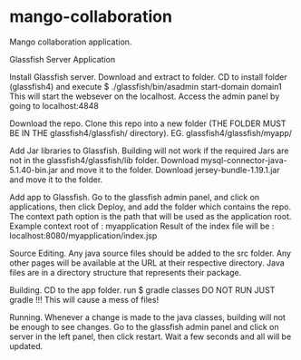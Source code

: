 # mango-collaboration
Mango collaboration application.

Glassfish Server Application

Install Glassfish server.
  Download and extract to folder.
  CD to install folder (glassfish4) and execute $ ./glassfish/bin/asadmin start-domain domain1
  This will start the websever on the localhost.
  Access the admin panel by going to localhost:4848
  
Download the repo.
  Clone this repo into a new folder (THE FOLDER MUST BE IN THE glassfish4/glassfish/ directory). EG. glassfish4/glassfish/myapp/
  
Add Jar libraries to Glassfish.
  Building will not work if the required Jars are not in the glassfish4/glassfish/lib folder.
  Download mysql-connector-java-5.1.40-bin.jar and move it to the folder.
  Download jersey-bundle-1.19.1.jar and move it to the folder.
  
Add app to Glassfish.
  Go to the glassfish admin panel, and click on applications, then click Deploy, and add the folder which contains the repo.
  The context path option is the path that will be used as the application root.
    Example context root of : myapplication
    Result of the index file will be : localhost:8080/myapplication/index.jsp
    
Source Editing.
  Any java source files should be added to the src folder. Any other pages will be available at the URL at their respective directory.
  Java files are in a directory structure that represents their package.

Building.
  CD to the app folder.
  run $ gradle classes
  DO NOT RUN JUST gradle !!! This will cause a mess of files!
  
Running.
  Whenever a change is made to the java classes, building will not be enough to see changes.
  Go to the glassfish admin panel and click on server in the left panel, then click restart. Wait a few seconds and all will be updated.
  
